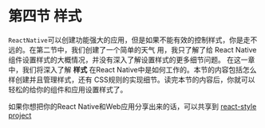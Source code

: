# 第四节 样式

`ReactNative`可以创建功能强大的应用，但是如果不能有效的控制样式，你是走不远的。在第二节中，我们创建了一个简单的天气 用，我只了解了给 React Native组件设置样式的大概情况，并没有深入了解设置样式的更多细节问题。
在这一章中，我们将深入了解 **样式** 在React Native中是如何工作的。本节的内容包括怎么样创建并且管理样式，还有 CSS规则的实现细节。读完本节的内容后，你就可以轻松的给你的组件和应用设置样式了。

如果你想把你的React Native和Web应用分享出来的话，可以共享到 [react-style project](https://github.com/js-next/react-style)
